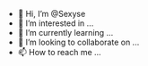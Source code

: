 - 👋 Hi, I’m @Sexyse
- 👀 I’m interested in ...
- 🌱 I’m currently learning ...
- 💞️ I’m looking to collaborate on ...
- 📫 How to reach me ...

<!---
Sexyse/Sexyse is a ✨ special ✨ repository because its `README.md` (this file) appears on your GitHub profile.
You can click the Preview link to take a look at your changes.
--->
